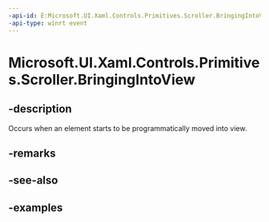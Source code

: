 ```yaml
---
-api-id: E:Microsoft.UI.Xaml.Controls.Primitives.Scroller.BringingIntoView
-api-type: winrt event
---
```


# Microsoft.UI.Xaml.Controls.Primitives.Scroller.BringingIntoView

<!--
public event Windows.Foundation.TypedEventHandler<Microsoft.UI.Xaml.Controls.Primitives.Scroller,Microsoft.UI.Xaml.Controls.ScrollerBringingIntoViewEventArgs> BringingIntoView;
-->

## -description

Occurs when an element starts to be programmatically moved into view.

## -remarks

## -see-also

## -examples

